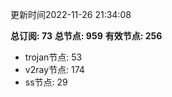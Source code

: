 更新时间2022-11-26 21:34:08

**总订阅: 73**
**总节点: 959**
**有效节点: 256**
- trojan节点: 53
- v2ray节点: 174
- ss节点: 29
